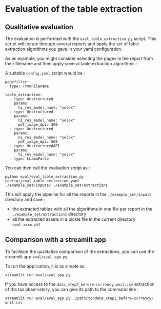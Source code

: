 # Evaluation of the table extraction

## Qualitative evaluation

The evaluation is performed with the `eval_table_extraction.py` script. This
script will iterate through several reports and apply the set of table
extraction algorithms you gave in your yaml configuration. 

As an example, you might consider selecting the pages in the report from their
filename and then apply several table extraction algorithms :

A suitable `config.yaml` script would be :

```
pagefilter:
  type: FromFilename

table_extraction:
  - type: Unstructured
    params:
      hi_res_model_name: "yolox"
  - type: Unstructured
    params:
      hi_res_model_name: "yolox"
      pdf_image_dpi: 300
  - type: Unstructured
    params:
      hi_res_model_name: "yolox"
      pdf_image_dpi: 500
  - type: UnstructuredAPI
    params:
      hi_res_model_name: "yolox"
  - type: LLamaParse
```

You can then call the evaluation script as :

```
python eval/eval_table_extraction.py configs/eval_table_extraction.yaml
./example_set/inputs/ ./example_set/extractions
```

This will apply the pipeline for all the reports in the `./example_set/inputs`
directory and save :

- the extracted tables with all the algorithms in one file per report in the
  `./example_set/extractions` directory
- all the extracted assets in a pickle file in the current directory `eval_xxxx.pkl`

## Comparison with a streamlit app

To facilitate the qualitative comparison of the extractions, you can use the
streamlit app `eval/eval_app.py`. 

To run the application, it is as simple as :

```
streamlit run eval/eval_app.py
```

If you have access to the `data_step2_before-currency-unit.csv` extraction of
the tax observatory, you can give its path to the command line :


```
streamlit run eval/eval_app.py ./path/to/data_step2_before-currency-unit.csv
```
